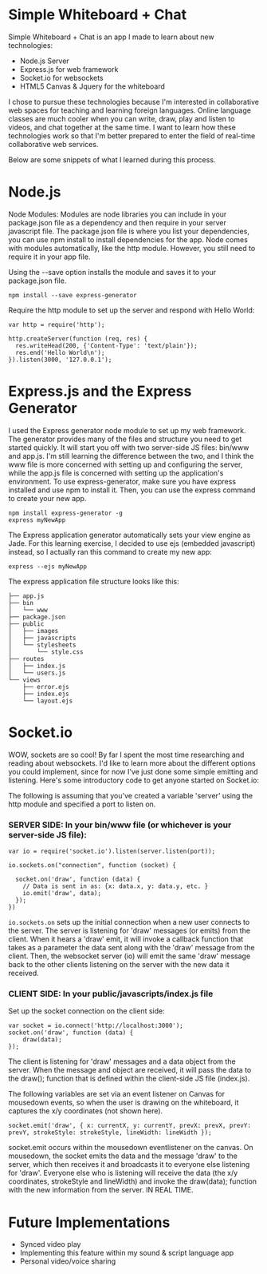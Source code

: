 # Simple Whiteboard + Chat
Simple Whiteboard + Chat is an app I made to learn about new technologies:
 - Node.js Server
 - Express.js for web framework
 - Socket.io for websockets
 - HTML5 Canvas & Jquery for the whiteboard

I chose to pursue these technologies because I'm interested in collaborative web spaces for teaching and learning foreign languages. Online language classes are much cooler when you can write, draw, play and listen to videos, and chat together at the same time. I want to learn how these technologies work so that I'm better prepared to enter the field of real-time collaborative web services.

Below are some snippets of what I learned during this process. 

# Node.js

Node Modules: Modules are node libraries you can include in your package.json file as a dependency and then require in your server javascript file. The package.json file is where you list your dependencies, you can use npm install to install dependencies for the app. Node comes with modules automatically, like the http module. However, you still need to require it in your app file. 

Using the --save option installs the module and saves it to your package.json file. 
```
npm install --save express-generator
```
Require the http module to set up the server and respond with Hello World:
```
var http = require('http');

http.createServer(function (req, res) {
  res.writeHead(200, {'Content-Type': 'text/plain'});
  res.end('Hello World\n');
}).listen(3000, '127.0.0.1');
```
# Express.js and the Express Generator
I used the Express generator node module to set up my web framework. The generator provides many of the files and structure you need to get started quickly. It will start you off with two server-side JS files: bin/www and app.js. I'm still learning the difference between the two, and I think the www file is more concerned with setting up and configuring the server, while the app.js file is concerned with setting up the application's environment. To use express-generator, make sure you have express installed and use npm to install it. Then, you can use the express command to create your new app. 
```
npm install express-generator -g
express myNewApp
```
The Express application generator automatically sets your view engine as Jade. For this learning exercise, I decided to use ejs (embedded javascript) instead, so I actually ran this command to create my new app:
```
express --ejs myNewApp
```

The express application file structure looks like this:
```
├── app.js
├── bin
│   └── www
├── package.json
├── public
│   ├── images
│   ├── javascripts
│   └── stylesheets
│       └── style.css
├── routes
│   ├── index.js
│   └── users.js
└── views
    ├── error.ejs
    ├── index.ejs
    └── layout.ejs
```

# Socket.io
WOW, sockets are so cool! By far I spent the most time researching and reading about websockets. I'd like to learn more about the different options you could implement, since for now I've just done some simple emitting and listening. Here's some introductory code to get anyone started on Socket.io:

The following is assuming that you've created a variable 'server' using the http module and specified a port to listen on.
### SERVER SIDE: In your bin/www file (or whichever is your server-side JS file):
```
var io = require('socket.io').listen(server.listen(port));

io.sockets.on("connection", function (socket) {
  
  socket.on('draw', function (data) {
    // Data is sent in as: {x: data.x, y: data.y, etc. }
    io.emit('draw', data);
  });
})
```
```io.sockets.on``` sets up the initial connection when a new user connects to the server. The server is listening for 'draw' messages (or emits) from the client. When it hears a 'draw' emit, it will invoke a callback function that takes as a parameter the data sent along with the 'draw' message from the client. Then, the websocket server (io) will emit the same 'draw' message back to the other clients listening on the server with the new data it received. 
### CLIENT SIDE: In your public/javascripts/index.js file
Set up the socket connection on the client side:
```
var socket = io.connect('http://localhost:3000');
socket.on('draw', function (data) {
	draw(data);
});
```
The client is listening for 'draw' messages and a data object from the server. When the message and object are received, it will pass the data to the draw(); function that is defined within the client-side JS file (index.js). 

The following variables are set via an event listener on Canvas for mousedown events, so when the user is drawing on the whiteboard, it captures the x/y coordinates (not shown here). 
```
socket.emit('draw', { x: currentX, y: currentY, prevX: prevX, prevY: prevY, strokeStyle: strokeStyle, lineWidth: lineWidth });
```
socket.emit occurs within the mousedown eventlistener on the canvas. On mousedown, the socket emits the data and the message 'draw' to the server, which then receives it and broadcasts it to everyone else listening for 'draw'. Everyone else who is listening will receive the data (the x/y coordinates, strokeStyle and lineWidth) and invoke the draw(data); function with the new information from the server. IN REAL TIME. 
	
# Future Implementations
 - Synced video play
 - Implementing this feature within my sound & script language app
 - Personal video/voice sharing
